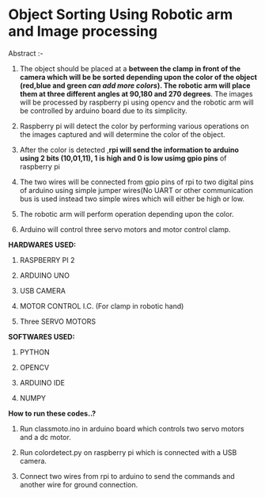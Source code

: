 # **Object Sorting Using Robotic arm and Image processing**
Abstract :- 


1. The object should be placed at a **between the clamp in front of the camera which will be be sorted depending upon the color of the object (red,blue and green *can add more colors*). The robotic arm will place them at three different angles at 90,180 and 270 degrees**. The images will be processed by raspberry pi using opencv and the robotic arm will be controlled by arduino board due to its simplicity. 


2. Raspberry pi will detect the color by performing various operations on the images captured and will determine the color of the object. 


3. After the color is detected ,**rpi will send the information to arduino using 2 bits (10,01,11), 1 is high and 0 is low usimg gpio pins** of raspberry pi


4. The two wires will be connected from gpio pins of rpi to two digital pins of arduino using simple jumper wires(No UART or other communication bus is used instead two simple wires which will either be high or low.


5. The robotic arm will perform operation depending upon the color.


6. Arduino will control three servo motors and motor control clamp. 



  
**HARDWARES USED:**


1. RASPBERRY PI 2


2. ARDUINO UNO


3. USB CAMERA


4. MOTOR CONTROL I.C. (For clamp in robotic hand)


5. Three SERVO MOTORS




**SOFTWARES USED:**


1. PYTHON


2. OPENCV


3. ARDUINO IDE


4. NUMPY


**How to run these codes..?**


1. Run classmoto.ino in arduino board which controls two servo motors and a dc motor.


2. Run colordetect.py on raspberry pi which is connected with a USB camera.


3. Connect two wires from rpi to arduino to send the commands and another wire for ground connection.



 

